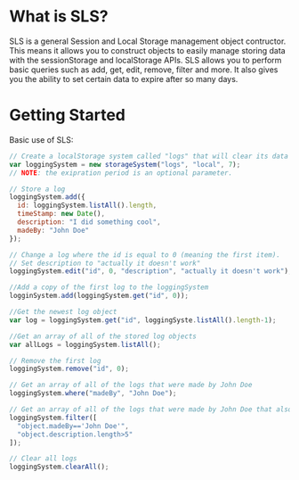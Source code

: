 # What is SLS?
SLS is a general Session and Local Storage management object contructor.
This means it allows you to construct objects to easily manage storing data with the sessionStorage and localStorage APIs.
SLS allows you to perform basic queries such as add, get, edit, remove, filter and more.
It also gives you the ability to set certain data to expire after so many days. 

# Getting Started

Basic use of SLS:
```js
// Create a localStorage system called "logs" that will clear its data after 7 days.
var loggingSystem = new storageSystem("logs", "local", 7);
// NOTE: the exipration period is an optional parameter.

// Store a log
loggingSystem.add({
  id: loggingSystem.listAll().length,
  timeStamp: new Date(),
  description: "I did something cool",
  madeBy: "John Doe"
});

// Change a log where the id is equal to 0 (meaning the first item).
// Set description to "actually it doesn't work"
loggingSystem.edit("id", 0, "description", "actually it doesn't work");

//Add a copy of the first log to the loggingSystem
logginSystem.add(loggingSystem.get("id", 0));

//Get the newest log object
var log = loggingSystem.get("id", loggingSyste.listAll().length-1);

//Get an array of all of the stored log objects
var allLogs = loggingSystem.listAll();

// Remove the first log
loggingSystem.remove("id", 0);

// Get an array of all of the logs that were made by John Doe
loggingSystem.where("madeBy", "John Doe");

// Get an array of all of the logs that were made by John Doe that also have a description that is longer than 5 characters
loggingSystem.filter([
  "object.madeBy=='John Doe'",
  "object.description.length>5"
]);

// Clear all logs
loggingSystem.clearAll();
```
